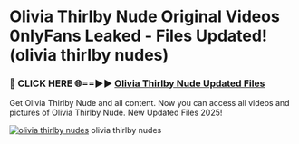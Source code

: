 # Olivia Thirlby Nude Original Videos 0nlyFans Leaked - Files Updated! (olivia thirlby nudes)

<h3>🔴 CLICK HERE 🌐==►► <a href="https://tinyurl.com/2p9ay9w9" rel="nofollow">Olivia Thirlby Nude Updated Files</a></h3>

Get Olivia Thirlby Nude and all content. Now you can access all videos and pictures of Olivia Thirlby Nude. New Updated Files 2025!

[![olivia thirlby nudes](https://i.imgur.com/KQgVmj3.gif)](https://tinyurl.com/2p9ay9w9)
olivia thirlby nudes